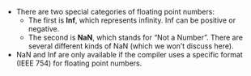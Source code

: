 - There are two special categories of floating point numbers:
	- The first is **Inf**, which represents infinity. Inf can be positive or negative.
	- The second is **NaN**, which stands for “Not a Number”. There are several different kinds of NaN (which we won’t discuss here). 
- NaN and Inf are only available if the compiler uses a specific format (IEEE 754) for floating point numbers.


